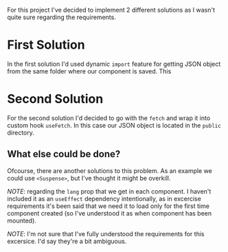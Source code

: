 For this project I've decided to implement 2 different solutions
as I wasn't quite sure regarding the requirements.

# First Solution
In the first solution I'd used dynamic `import` feature for getting JSON object from 
the same folder where our component is saved. This

# Second Solution
For the second solution I'd decided to go with the `fetch` and wrap it into custom hook `useFetch`.
In this case our JSON object is located in the `public` directory.

## What else could be done?
Ofcourse, there are another solutions to this problem.
As an example we could use `<Suspense>`, but I've thought it might be overkill.

*NOTE*: regarding the `lang` prop that we get in each component. 
I haven't included it as an `useEffect` dependency intentionally, as in excercise requirements it's been said that we need
it to load only for the first time component created (so I've understood it as when component has been mounted).

*NOTE*: I'm not sure that I've fully understood the requirements for this excersice. 
I'd say they're a bit ambiguous.
